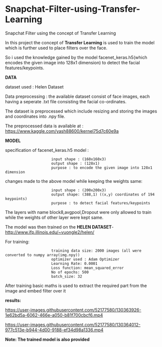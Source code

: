 # Snapchat-Filter-using-Transfer-Learning
Snapchat Filter using the concept of Transfer Learning

In this project the concept of **Transfer Learning** is used to train the model which is further used to place filters over the face.

So i used the knowledge gained by the model facenet_keras.h5(which encodes the given image into 128x1 dimension) to detect the facial features/keypoints.

**DATA**

dataset used :  Helen Dataset 

Data preprocessing : the available dataset consist of face images, each having a seperate .txt file consisting the 
facial co-ordinates.

The dataset is preprocessed which include resizing and storing the images and coordinates into .npy file.

The preprocessed data is available at : https://www.kaggle.com/yash88600/kernel75d7c60e9a 

**MODEL**


specification of facenet_keras.h5 model :

                         input shape : (160x160x3)
                         output shape : (128x1)
                         purpose : to encode the given image into 128x1 dimension 
                                        
changes made to the above model while keeping the weights same:

                         input shape : (200x200x3)
                         output shape: (388,1) ((x,y) coordinates of 194 keypoints)
                         purpose : to detect facial features/keypoints
                                     
The layers with name block8,avgpool,Dropout were only allowed to train while the weights of other layer were kept same.

The model was then trained on the **HELEN DATASET**- http://www.ifp.illinois.edu/~vuongle2/helen/

For training:
                        
                         training data size: 2000 images (all were converted to numpy array(img.npy))
                         optimizer used : Adam Optimizer
                         Learning Rate: 0.0001
                         Loss function: mean_squared_error
                         No of epochs: 500
                         batch_size: 32
                         
                         
After training basic maths is used to extract the required part from the image and embed filter over it

 **results:**


https://user-images.githubusercontent.com/52177580/130363926-1e62bd5a-6062-466e-a050-b81f700cbcf6.mp4



https://user-images.githubusercontent.com/52177580/130364012-977c513e-b944-4d00-9188-ef34d98a1336.mp4





**Note: The trained model is also provided**


